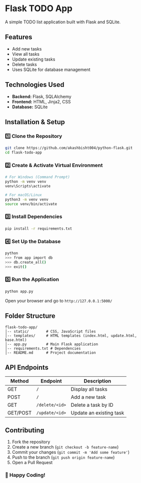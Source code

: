 # Flask TODO App

A simple TODO list application built with Flask and SQLite.

## Features
- Add new tasks
- View all tasks
- Update existing tasks
- Delete tasks
- Uses SQLite for database management

## Technologies Used
- **Backend:** Flask, SQLAlchemy
- **Frontend:** HTML, Jinja2, CSS
- **Database:** SQLite

## Installation & Setup

### 1️⃣ Clone the Repository
```sh
git clone https://github.com/akashbisht004/python-flask.git
cd flask-todo-app
```

### 2️⃣ Create & Activate Virtual Environment
```sh
# For Windows (Command Prompt)
python -m venv venv
venv\Scripts\activate

# For macOS/Linux
python3 -m venv venv
source venv/bin/activate
```

### 3️⃣ Install Dependencies
```sh
pip install -r requirements.txt
```

### 4️⃣ Set Up the Database
```sh
python
>>> from app import db
>>> db.create_all()
>>> exit()
```

### 5️⃣ Run the Application
```sh
python app.py
```
Open your browser and go to `http://127.0.0.1:5000/`

## Folder Structure
```
flask-todo-app/
│-- static/        # CSS, JavaScript files
│-- templates/     # HTML templates (index.html, update.html, base.html)
│-- app.py         # Main Flask application
│-- requirements.txt # Dependencies
│-- README.md      # Project documentation
```

## API Endpoints
| Method | Endpoint         | Description               |
|--------|----------------|---------------------------|
| GET    | `/`            | Display all tasks         |
| POST   | `/`            | Add a new task            |
| GET    | `/delete/<id>` | Delete a task by ID       |
| GET/POST | `/update/<id>` | Update an existing task |

## Contributing
1. Fork the repository
2. Create a new branch (`git checkout -b feature-name`)
3. Commit your changes (`git commit -m 'Add some feature'`)
4. Push to the branch (`git push origin feature-name`)
5. Open a Pull Request

### 🚀 Happy Coding!

